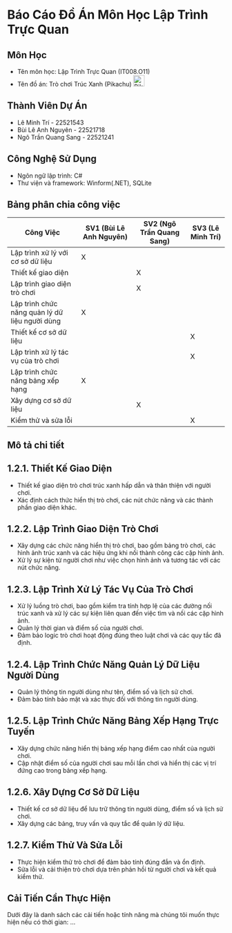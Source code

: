 # Báo Cáo Đồ Án Môn Học Lập Trình Trực Quan

## Môn Học

-   Tên môn học: Lập Trình Trực Quan (IT008.O11)
-   Tên đồ án: Trò chơi Trúc Xanh (Pikachu) <img alt="Pikachu" height="26px" width="26px" src="https://cdn-icons-png.flaticon.com/512/188/188987.png" />

## Thành Viên Dự Án

-   Lê Minh Trí - 22521543
-   Bùi Lê Anh Nguyên - 22521718
-   Ngô Trần Quang Sang - 22521241

## Công Nghệ Sử Dụng

-   Ngôn ngữ lập trình: C#
-   Thư viện và framework: Winform(.NET), SQLite

## Bảng phân chia công việc

| **Công Việc**                                  | **SV1 (Bùi Lê Anh Nguyên)** | **SV2 (Ngô Trần Quang Sang)** | **SV3 (Lê Minh Trí)** |
| ---------------------------------------------- | --------------------------- | ----------------------------- | --------------------- |
| Lập trình xử lý với cơ sở dữ liệu              | X                           |                               |                       |
| Thiết kế giao diện                             |                             | X                             |                       |
| Lập trình giao diện trò chơi                   |                             | X                             |                       |
| Lập trình chức năng quản lý dữ liệu người dùng | X                           |                               |                       |
| Thiết kế cơ sở dữ liệu                         |                             |                               | X                     |
| Lập trình xử lý tác vụ của trò chơi            |                             |                               | X                     |
| Lập trình chức năng bảng xếp hạng              | X                           |                               |                       |
| Xây dựng cơ sở dữ liệu                         |                             | X                             |                       |
| Kiểm thử và sửa lỗi                            |                             |                               | X                     |

## Mô tả chi tiết

## 1.2.1. Thiết Kế Giao Diện

-   Thiết kế giao diện trò chơi trúc xanh hấp dẫn và thân thiện với người chơi.
-   Xác định cách thức hiển thị trò chơi, các nút chức năng và các thành phần giao diện khác.

## 1.2.2. Lập Trình Giao Diện Trò Chơi

-   Xây dựng các chức năng hiển thị trò chơi, bao gồm bảng trò chơi, các hình ảnh trúc xanh và các hiệu ứng khi nối thành công các cặp hình ảnh.
-   Xử lý sự kiện từ người chơi như việc chọn hình ảnh và tương tác với các nút chức năng.

## 1.2.3. Lập Trình Xử Lý Tác Vụ Của Trò Chơi

-   Xử lý luồng trò chơi, bao gồm kiểm tra tính hợp lệ của các đường nối trúc xanh và xử lý các sự kiện liên quan đến việc tìm và nối các cặp hình ảnh.
-   Quản lý thời gian và điểm số của người chơi.
-   Đảm bảo logic trò chơi hoạt động đúng theo luật chơi và các quy tắc đã định.

## 1.2.4. Lập Trình Chức Năng Quản Lý Dữ Liệu Người Dùng

-   Quản lý thông tin người dùng như tên, điểm số và lịch sử chơi.
-   Đảm bảo tính bảo mật và xác thực đối với thông tin người dùng.

## 1.2.5. Lập Trình Chức Năng Bảng Xếp Hạng Trực Tuyến

-   Xây dựng chức năng hiển thị bảng xếp hạng điểm cao nhất của người chơi.
-   Cập nhật điểm số của người chơi sau mỗi lần chơi và hiển thị các vị trí đứng cao trong bảng xếp hạng.

## 1.2.6. Xây Dựng Cơ Sở Dữ Liệu

-   Thiết kế cơ sở dữ liệu để lưu trữ thông tin người dùng, điểm số và lịch sử chơi.
-   Xây dựng các bảng, truy vấn và quy tắc để quản lý dữ liệu.

## 1.2.7. Kiểm Thử Và Sửa Lỗi

-   Thực hiện kiểm thử trò chơi để đảm bảo tính đúng đắn và ổn định.
-   Sửa lỗi và cải thiện trò chơi dựa trên phản hồi từ người chơi và kết quả kiểm thử.

## Cải Tiến Cần Thực Hiện

Dưới đây là danh sách các cải tiến hoặc tính năng mà chúng tôi muốn thực hiện nếu có thời gian:
...
